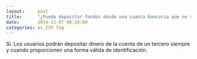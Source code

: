 ```yaml
---
layout:     post
title:      "¿Puedo depositar fondos desde una cuanta bancaria que no sea la mia?"
date:       2014-11-07 00:20:00
categories: es_ESP faq
---
```


Si. Los usuarios podrán depositar dinero de la cuenta de un tercero siempre y cuando proporcionen una forma válida de identificación.
